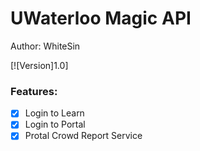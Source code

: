 # UWaterloo Magic API 
Author: WhiteSin

[![Version]1.0]
### Features:
- [x] Login to Learn
- [x] Login to Portal
- [x] Protal Crowd Report Service
